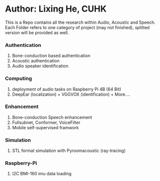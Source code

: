 # Author: Lixing He, CUHK
This is a Repo contains all the research within Audio, Acoustic and Speech.
Each Folder refers to one category of project (may not finished), splitted version will be provided as well.

### Authentication
1. Bone-conduction based authentication
2. Acoustic authentication
3. Audio speaker identification
### Computing
1. deployment of audio tasks on Raspberry Pi 4B (64 Bit)
2. DeepEar (localization) + VGGVOX (identification) + More....
### Enhancement
1. Bone-conduction Speech enhancement
2. Fullsubnet, Conformer, VoiceFilter
3. Mobile self-supervised framwork
### Simulation
1. STL format simulation with Pyroomacoustic (ray-tracing)
### Raspberry-Pi
1. I2C BMI-160 imu data loading

